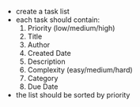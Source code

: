 <ul>
<li>
    create a task list
</li>
<li>
    each task should contain:
    <ol>
        <li>Priority (low/medium/high)</li>
        <li>Title</li>
        <li>Author</li>
        <li>Created Date</li>
        <li>Description</li>
        <li>Complexity (easy/medium/hard)</li>
        <li>Category</li>
        <li>Due Date</li>
    </ol>
</li>
<li>
the list should be sorted by priority
</li>
</ul>